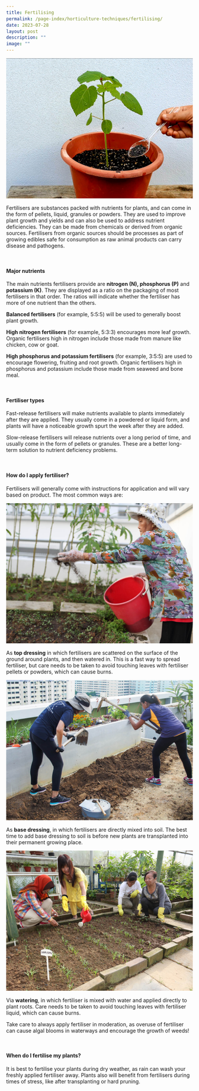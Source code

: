 ```yaml
---
title: Fertilising
permalink: /page-index/horticulture-techniques/fertilising/
date: 2023-07-28
layout: post
description: ""
image: ""
---
```

<section>
	<img title="Fertiliser being added as top dressing to a Lady's-Finger plant. Photo by Jacqueline Chua." src="/images/Horti%20techniques/Fertilising_Jacchua.jpg">
<p>Fertilisers are substances packed with nutrients for plants, and can come in the form of pellets, liquid, granules or powders. They are used to improve plant growth and yields and can also be used to address nutrient deficiencies. They can be made from chemicals or derived from organic sources. Fertilisers from organic sources should be processes as part of growing edibles safe for consumption as raw animal products can carry disease and pathogens. </p>
</section>
<br>
<section>
<h4>Major nutrients</h4>
<p>The main nutrients fertilisers provide are <b>nitrogen (N), phosphorus (P)</b> and <b>potassium (K)</b>. They are displayed as a ratio on the packaging of most fertilisers in that order. The ratios will indicate whether the fertiliser has more of one nutrient than the others.</p>
<p><b>Balanced fertilisers</b> (for example, 5:5:5) will be used to generally boost plant growth.</p>
<p><b>High nitrogen fertilisers</b> (for example, 5:3:3) encourages more leaf growth. Organic fertilisers high in nitrogen include those made from manure like chicken, cow or goat. </p>
<p><b>High phosphorus and potassium fertilisers</b> (for example, 3:5:5) are used to encourage flowering, fruiting and root growth. Organic fertilisers high in phosphorus and potassium include those made from seaweed and bone meal. </p>
</section>
<br>
<section>
<h4>Fertiliser types</h4>
<p>Fast-release fertilisers will make nutrients available to plants immediately after they are applied. They usually come in a powdered or liquid form, and plants will have a noticeable growth spurt the week after they are added. </p>
<p>Slow-release fertilisers will release nutrients over a long period of time, and usually come in the form of pellets or granules. These are a better long-term solution to nutrient deficiency problems. </p>
</section>
<br>
<section>
<h4>How do I apply fertiliser?</h4>
<p>Fertilisers will generally come with instructions for application and will vary based on product. The most common ways are:</p>
<img title="A Community Gardener scattering fertiliser onto a new planting bed as top dressing. Photo by NParks." src="/images/Gardeners/Fertilising.jpg">
<p>As <b>top dressing</b> in which fertilisers are scattered on the surface of the ground around plants, and then watered in. This is a fast way to spread fertiliser, but care needs to be taken to avoid touching leaves with fertiliser pellets or powders, which can cause burns. </p>
<img title="A Community Gardeners mixing soil. Photo by Jacqueline Chua." src="/images/Gardeners/Digging%20(4).jpg">
<p>As <b>base dressing</b>, in which fertilisers are directly mixed into soil. The best time to add base dressing to soil is before new plants are transplanted into their permanent growing place. </p>
<img title="A Community Gardener watering plants with diluted liquid fertiliser. Photo by NParks." src="/images/Gardeners/Planting%20(1).jpg">
<p>Via <b>watering</b>, in which fertiliser is mixed with water and applied directly to plant roots. Care needs to be taken to avoid touching leaves with fertiliser liquid, which can cause burns.</p>
<p>Take care to always apply fertiliser in moderation, as overuse of fertiliser can cause algal blooms in waterways and encourage the growth of weeds!</p>
</section>
<br>
<section>
<h4>When do I fertilise my plants?</h4>
<p>It is best to fertilise your plants during dry weather, as rain can wash your freshly applied fertiliser away. Plants also will benefit from fertilisers during times of stress, like after transplanting or hard pruning. </p>
</section>